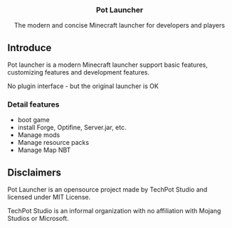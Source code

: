 ### <p align="center">Pot Launcher</p>

<p align="center">The modern and concise Minecraft launcher for developers and players </p>

## Introduce

Pot launcher is a modern Minecraft launcher support basic features, customizing features and development features.

No plugin interface - but the original launcher is OK

### Detail features

- boot game
- install Forge, Optifine, Server.jar, etc.
- Manage mods
- Manage resource packs
- Manage Map NBT

## Disclaimers

Pot Launcher is an opensource project made by TechPot Studio and licensed under MIT License.

TechPot Studio is an informal organization with no affiliation with Mojang Studios or Microsoft.

